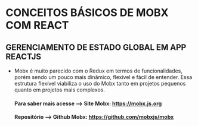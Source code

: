 # CONCEITOS BÁSICOS DE MOBX COM REACT

## GERENCIAMENTO DE ESTADO GLOBAL EM APP REACTJS

- Mobx é muito parecido com o Redux em termos de funcionalidades, porém sendo um
  pouco mais dinâmico, flexível e fácil de entender. Essa estrutura flexível viabiliza
  o uso do Mobx tanto em projetos pequenos quanto em projetos mais complexos.

  #### Para saber mais acesse --> Site Mobx: https://mobx.js.org

  #### Repositório --> Github Mobx: https://github.com/mobxjs/mobx

